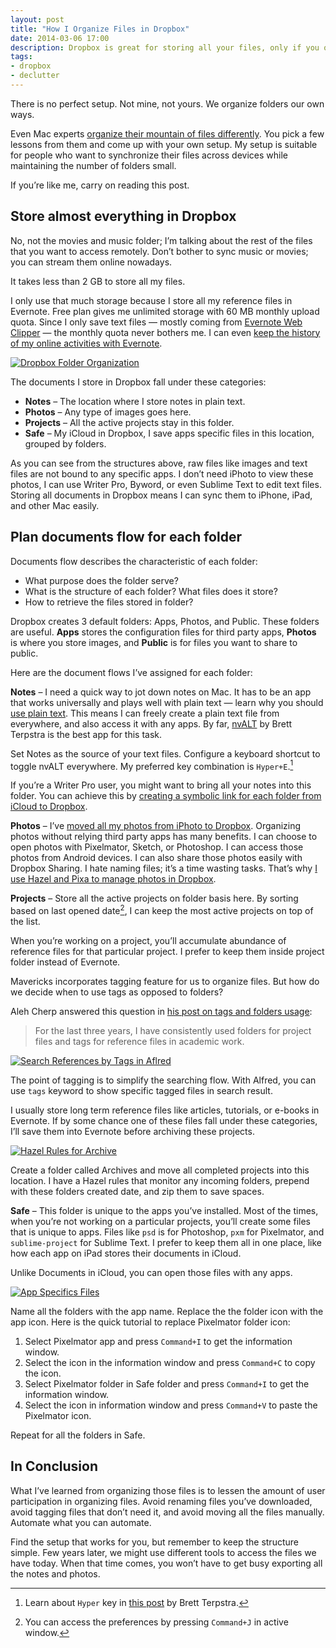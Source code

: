 ```yaml
---
layout: post
title: "How I Organize Files in Dropbox"
date: 2014-03-06 17:00
description: Dropbox is great for storing all your files, only if you organize them well.
tags:
- dropbox
- declutter
---
```


There is no perfect setup. Not mine, not yours. We organize folders our own ways.

Even Mac experts [organize their mountain of files differently](http://www.macworld.com/article/2079188/how-mac-experts-organize-their-files.html "How Mac experts organize their files - Macworld").  You pick a few lessons from them and come up with your own setup. My setup is suitable for people who want to synchronize their files across devices while maintaining the number of folders small.

If you’re like me, carry on reading this post.

## Store almost everything in Dropbox
No, not the movies and music folder; I’m talking about the rest of the files that you want to access remotely. Don’t bother to sync music or movies; you can stream them online nowadays.

It takes less than 2 GB to store all my files.

I only use that much storage because I store all my reference files in Evernote. Free plan gives me unlimited storage with 60 MB monthly upload quota. Since I only save text files — mostly coming from [Evernote Web Clipper][9983-001] — the monthly quota never bothers me. I can even [keep the history of my online activities with Evernote][9983-002].

[9983-001]: http://evernote.com/webclipper/ "Evernote Web Clipper - Evernote"
[9983-002]: http://sayzlim.net/remember-everything "Remember Everything - Sayz Lim"

[ ![Dropbox Folder Organization][img1] ](http://images.sayzlim.net/2014/03/dropbox_folder_organization.jpg "Dropbox Folder Organization")

[img1]: http://images.sayzlim.net/2014/03/dropbox_folder_organization.jpg "Dropbox Folder Organization"

The documents I store in Dropbox fall under these categories:

- **Notes** – The location where I store notes in plain text.
- **Photos** – Any type of images goes here.
- **Projects** – All the active projects stay in this folder.
- **Safe** – My iCloud in Dropbox, I save apps specific files in this location, grouped by folders.

As you can see from the structures above, raw files like images and text files are not bound to any specific apps. I don’t need iPhoto to view these photos, I can use Writer Pro, Byword, or even Sublime Text to edit text files. Storing all documents in Dropbox means I can sync them to iPhone, iPad, and other Mac easily.

## Plan documents flow for each folder
Documents flow describes the characteristic of each folder:

- What purpose does the folder serve?
- What is the structure of each folder? What files does it store?
- How to retrieve the files stored in folder?

Dropbox creates 3 default folders: Apps, Photos, and Public. These folders are useful. **Apps** stores the configuration files for third party apps, **Photos** is where you store images, and **Public** is for files you want to share to public.

Here are the document flows I’ve assigned for each folder:

**Notes** – I need a quick way to jot down notes on Mac. It has to be an app that works universally and plays well with plain text — learn why you should [use plain text](http://bettermess.com/a-plain-text-primer/ "A Plain Text Primer - A Better Mess"). This means I can freely create a plain text file from everywhere, and also access it with any apps. By far,  [nvALT](http://brettterpstra.com/projects/nvalt/ "nvALT - BrettTerpstra.com") by Brett Terpstra is the best app for this task.

Set Notes as the source of your text files. Configure a keyboard shortcut to toggle nvALT everywhere. My preferred key combination is `Hyper+E`.[^1]

If you’re a Writer Pro user, you might want to bring all your notes into this folder. You can achieve this by [creating a symbolic link for each folder from iCloud to Dropbox](http://sayzlim.net/sync-writer-pro-icloud-dropbox "Sync Writer Pro Between iCloud and Dropbox - Sayz Lim").

**Photos** – I’ve [moved all my photos from iPhoto to Dropbox][8675-001]. Organizing photos without relying third party apps has many benefits. I can choose to open photos with Pixelmator, Sketch, or Photoshop. I can access those photos from Android devices. I can also share those photos easily with Dropbox Sharing. I hate naming files; it’s a time wasting tasks. That’s why [I use Hazel and Pixa to manage photos in Dropbox][8675-002].

[8675-001]: http://sayzlim.net/move-entire-iphoto-library-to-dropbox "Move Entire iPhoto Library to Dropbox - Sayz Lim"
[8675-002]: http://sayzlim.net/manage-dropbox-photos-pixa "How I Manage Photos with Dropbox and Pixa - Sayz Lim"

**Projects** – Store all the active projects on folder basis here. By sorting based on last opened date[^2], I can keep the most active projects on top of the list.

When you’re working on a project, you’ll accumulate abundance of reference files for that particular project. I prefer to keep them inside project folder instead of Evernote.

Mavericks incorporates tagging feature for us to organize files. But how do we decide when to use tags as opposed to folders?

Aleh Cherp answered this question in [his post on tags and folders usage](http://blog.macademic.org/2014/02/09/tags-or-folders-depends-on-the-file/ "Tags or folders? Depends on the file. - Academic workflows on a Mac"):

> For the last three years, I have consistently used folders for project files and tags for reference files in academic work.

[ ![Search References by Tags in Aflred][img3] ](http://images.sayzlim.net/2014/03/dropbox_alfred_tags.jpg "Search References by Tags in Aflred")

[img3]: http://images.sayzlim.net/2014/03/dropbox_alfred_tags.jpg "Search References by Tags in Aflred"

The point of tagging is to simplify the searching flow. With Alfred, you can use `tags` keyword to show specific tagged files in search result.

I usually store long term reference files like articles, tutorials, or e-books  in Evernote. If by some chance one of these files fall under these categories, I’ll save them into Evernote before archiving these projects.

[ ![Hazel Rules for Archive][img4] ](http://images.sayzlim.net/2014/03/dropbox_hazel_rules.jpg "Hazel Rules for Archive")

[img4]: http://images.sayzlim.net/2014/03/dropbox_hazel_rules.jpg "Hazel Rules for Archive"

Create a folder called Archives and move all completed projects into this location. I have a Hazel rules that monitor any incoming folders, prepend with these folders created date, and zip them to save spaces.

**Safe** – This folder is unique to the apps you’ve installed. Most of the times, when you’re not working on a particular projects, you’ll create some files that is unique to apps. Files like `psd` is for Photoshop, `pxm` for Pixelmator, and `sublime-project` for Sublime Text. I prefer to keep them all in one place, like how each app on iPad stores their documents in iCloud.

Unlike Documents in iCloud, you can open those files with any apps.

[ ![App Specifics Files][img2] ](http://images.sayzlim.net/2014/03/dropbox_safe_folder.jpg "App Specifics Files")

[img2]: http://images.sayzlim.net/2014/03/dropbox_safe_folder.jpg "App Specifics Files"

Name all the folders with the app name. Replace the the folder icon with the app icon. Here is the quick tutorial to replace Pixelmator folder icon:

1. Select Pixelmator app and press `Command+I` to get the information window.
2. Select the icon in the information window and press `Command+C` to copy the icon.
3. Select Pixelmator folder in Safe folder and press `Command+I` to get the information window.
4. Select the icon in information window and press `Command+V` to paste the Pixelmator icon.

Repeat for all the folders in Safe.

## In Conclusion
What I’ve learned from organizing those files is to lessen the amount of user participation in organizing files. Avoid renaming files you’ve downloaded, avoid tagging files that don’t need it, and avoid moving all the files manually. Automate what you can automate.

Find the setup that works for you, but remember to keep the structure simple. Few years later, we might use different tools to access the files we have today. When that time comes, you won’t have to get busy exporting all the notes and photos.

[^1]: Learn about `Hyper` key in [this post](http://brettterpstra.com/2012/12/08/a-useful-caps-lock-key/ "A useful Caps Lock key - BrettTerpstra.com") by Brett Terpstra.

[^2]: You can access the preferences by pressing `Command+J` in active window.
